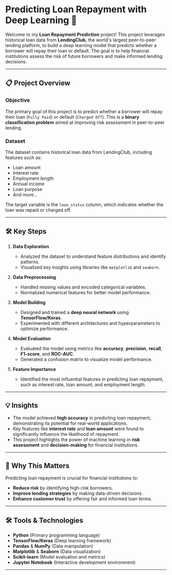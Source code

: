 # Predicting Loan Repayment with Deep Learning 🚀

Welcome to my **Loan Repayment Prediction** project! This project leverages historical loan data from **LendingClub**, the world's largest peer-to-peer lending platform, to build a deep learning model that predicts whether a borrower will repay their loan or default. The goal is to help financial institutions assess the risk of future borrowers and make informed lending decisions.

---

## 📋 Project Overview

### **Objective**
The primary goal of this project is to predict whether a borrower will repay their loan (`Fully Paid`) or default (`Charged Off`). This is a **binary classification problem** aimed at improving risk assessment in peer-to-peer lending.

### **Dataset**
The dataset contains historical loan data from LendingClub, including features such as:
- Loan amount
- Interest rate
- Employment length
- Annual income
- Loan purpose
- And more...

The target variable is the `loan_status` column, which indicates whether the loan was repaid or charged off.

---

## 🛠️ Key Steps

1. **Data Exploration**  
   - Analyzed the dataset to understand feature distributions and identify patterns.
   - Visualized key insights using libraries like `matplotlib` and `seaborn`.

2. **Data Preprocessing**  
   - Handled missing values and encoded categorical variables.
   - Normalized numerical features for better model performance.

3. **Model Building**  
   - Designed and trained a **deep neural network** using **TensorFlow/Keras**.
   - Experimented with different architectures and hyperparameters to optimize performance.

4. **Model Evaluation**  
   - Evaluated the model using metrics like **accuracy**, **precision**, **recall**, **F1-score**, and **ROC-AUC**.
   - Generated a confusion matrix to visualize model performance.

5. **Feature Importance**  
   - Identified the most influential features in predicting loan repayment, such as interest rate, loan amount, and employment length.

---

## 💡 Insights

- The model achieved **high accuracy** in predicting loan repayment, demonstrating its potential for real-world applications.
- Key features like **interest rate** and **loan amount** were found to significantly influence the likelihood of repayment.
- This project highlights the power of machine learning in **risk assessment** and **decision-making** for financial institutions.

---

## 🚀 Why This Matters

Predicting loan repayment is crucial for financial institutions to:
- **Reduce risk** by identifying high-risk borrowers.
- **Improve lending strategies** by making data-driven decisions.
- **Enhance customer trust** by offering fair and informed loan terms.

---

## 🛠️ Tools & Technologies

- **Python** (Primary programming language)
- **TensorFlow/Keras** (Deep learning framework)
- **Pandas** & **NumPy** (Data manipulation)
- **Matplotlib** & **Seaborn** (Data visualization)
- **Scikit-learn** (Model evaluation and metrics)
- **Jupyter Notebook** (Interactive development environment)

---


